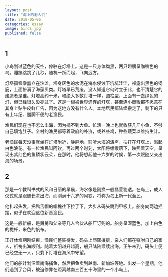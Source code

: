 ```yaml
---
layout: post
title: "海上的老人们"
date: 2018-05-06
categories: essay
image: birds.jpg
published: false
---
```

## 1
小鸟划过蓝色的天空，停驻在灯塔上。这是一只身体黝黑，两只翅膀呈咖啡色的鸟。蹦蹦跳跳了几秒，随机一跃而起，飞向远方。

灯塔孤零零矗立在沙滩，塔身灰色的水泥在海水侵蚀下坑坑洼洼，裸露出黑色的钢筋，上面挤满了海藻贝类。灯塔早已荒废，没人知道它何时立于此，也不清楚它的建造者是谁。灯塔高约十米，和绝大多数灯塔一样，圆柱型，上面有一盏绿色的灯，但已经很久没亮过了。这是一根被世界遗弃的灯塔，甚至连小商贩都不愿意在其身上贴牛皮鲜广告，因为这地方没有什么人。本地居民都陆续搬走了，剩下的只有上年纪、腿脚不便的老渔民。

渔民们现在也不怎么出海，因为捕不到大鱼。忙活一晚上也就收获几斤小鱼，不够自己填饱肚子。全村的渔民都等着政府的补济，或养些鸡，种些蔬菜以维持生计。

老渔民每天没事就坐在灯塔附近，静静地，聆听大海的涛声，拍打在灯塔上，溅起白色浪花。有一位渔民叫阿钦，再过两个时刻，太阳将缓缓落下，映照着天空，呈现出紫红色的鱼鳞状云朵，在那时，他将想起他十六岁的时候，第一次跟随父亲出海的场景。


## 2
那是一个教科书式的风和日丽的早晨，海水像是刚换一般晶莹剔透。在岛上，成人仪式就是跟随长辈出海，而刚满十六岁的阿钦，将称为岛上新一代渔民。

他扎起头发，把鸭舌帽的帽檐往下拉了下，大步从码头跳到甲板上。船身向两边摇摆，似乎在欢迎这位新晋渔民。

这是一艘新船，是舅舅和父亲等几人合伙从船厂订购的。船身呈深蓝色，加上白色的桅杆，米色的帆布。

正好休渔期刚结束，渔民们整装待发，码头上熙熙攘攘，亲人们都在嘱咐自己的家人，祈祷出海顺利。随着太阳越升越高，船只陆陆续续出海。正午未到，码头上便已经空无一人，只剩下灯塔在海风中守望。

他们的船计划沿着南海捕鱼，然后把鱼卖到越南、新加坡等地。出发一个星期，他们遇到了台风，被迫停靠在距离越南三百五十海里的一个小岛上。